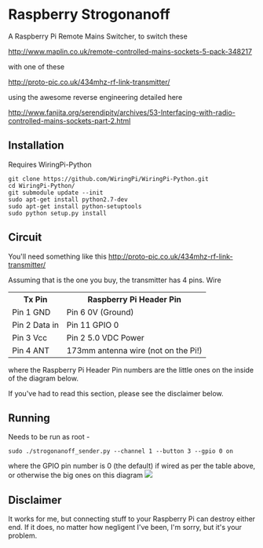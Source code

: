 Raspberry Strogonanoff
======================

A Raspberry Pi Remote Mains Switcher, to switch these

http://www.maplin.co.uk/remote-controlled-mains-sockets-5-pack-348217

with one of these

http://proto-pic.co.uk/434mhz-rf-link-transmitter/

using the awesome reverse engineering detailed here

http://www.fanjita.org/serendipity/archives/53-Interfacing-with-radio-controlled-mains-sockets-part-2.html

Installation
------------

Requires WiringPi-Python

    git clone https://github.com/WiringPi/WiringPi-Python.git
    cd WiringPi-Python/
    git submodule update --init
    sudo apt-get install python2.7-dev
    sudo apt-get install python-setuptools
    sudo python setup.py install
    
Circuit
-------

You'll need something like this http://proto-pic.co.uk/434mhz-rf-link-transmitter/

Assuming that is the one you buy, the transmitter has 4 pins. Wire
<table>
<tr><th>Tx Pin</th><th>Raspberry Pi Header Pin</th></tr>
<tr><td>Pin 1 GND</td><td>Pin 6 0V (Ground)</td></tr> 
<tr><td>Pin 2 Data in</td><td>Pin 11 GPIO 0</td></tr> 
<tr><td>Pin 3 Vcc</td><td>Pin 2 5.0 VDC Power</td></tr> 
<tr><td>Pin 4 ANT</td><td>173mm antenna wire (not on the Pi!)</td></tr> 
</table>
where the Raspberry Pi Header Pin numbers are the little ones on the inside of the diagram below.

If you've had to read this section, please see the disclaimer below.

Running
-------

Needs to be run as root - 

    sudo ./strogonanoff_sender.py --channel 1 --button 3 --gpio 0 on 
    
where the GPIO pin number is 0 (the default) if wired as per the table above, or otherwise the big ones on this diagram ![](http://pi4j.com/images/p1header-large.png)

Disclaimer
----------

It works for me, but connecting stuff to your Raspberry Pi can destroy either end. If it does, no matter how negligent I've been, I'm sorry, but it's your problem.
